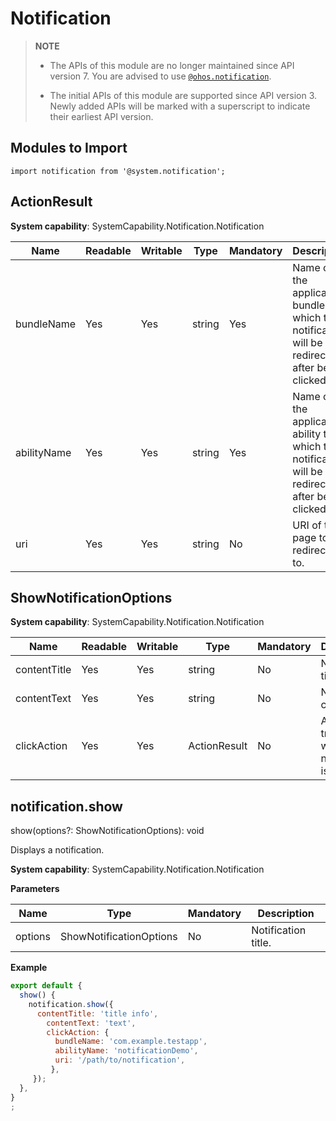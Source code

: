 # Notification

> **NOTE**
> - The APIs of this module are no longer maintained since API version 7. You are advised to use [`@ohos.notification`](js-apis-notification.md).
> 
> - The initial APIs of this module are supported since API version 3. Newly added APIs will be marked with a superscript to indicate their earliest API version.


## Modules to Import


```
import notification from '@system.notification';
```

## ActionResult

**System capability**: SystemCapability.Notification.Notification

| Name       | Readable| Writable| Type                                          | Mandatory| Description                     |
| ----------- | --- | ---- | ---------------------------------------------- | ---- | ------------------------- |
| bundleName  | Yes | Yes | string                                          | Yes  | Name of the application bundle to which the notification will be redirected after being clicked.                 |
| abilityName | Yes | Yes | string                                          | Yes  | Name of the application ability to which the notification will be redirected after being clicked.|
| uri         | Yes | Yes | string                                          | No  | URI of the page to be redirected to.             |


## ShowNotificationOptions

**System capability**: SystemCapability.Notification.Notification

| Name         | Readable| Writable| Type                                          | Mandatory| Description                       |
| ------------- | --- | ---- | ---------------------------------------------- | ---- | ------------------------- |
| contentTitle  | Yes | Yes | string                                          | No  | Notification title.                 |
| contentText   | Yes | Yes | string                                          | No  | Notification content.                 |
| clickAction   | Yes | Yes | ActionResult                                    | No  | Action triggered when the notification is clicked.    |


## notification.show

show(options?: ShowNotificationOptions): void

Displays a notification.

**System capability**: SystemCapability.Notification.Notification

**Parameters**

| Name| Type| Mandatory| Description|
| -------- | -------- | -------- | -------- |
| options | ShowNotificationOptions | No| Notification title.|

**Example**
```javascript
export default {    
  show() {        
    notification.show({            
      contentTitle: 'title info',            
        contentText: 'text',            
        clickAction: {                
          bundleName: 'com.example.testapp',                
          abilityName: 'notificationDemo',                
          uri: '/path/to/notification',            
         },
     });    
  },
}
;
```
